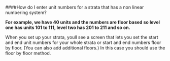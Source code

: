 ####How do I enter unit numbers for a strata that has a non linear numbering system?  

**For example, we have 40 units and the numbers are floor based so level one has units 101 to 111, level two has 201 to 211 and so on.**

When you set up your strata,  youll see a screen that lets you set the start and end unit numbers for your whole strata or start and end numbers floor by floor.  (You can also add additional floors.)  In this case you should use the floor by floor method.